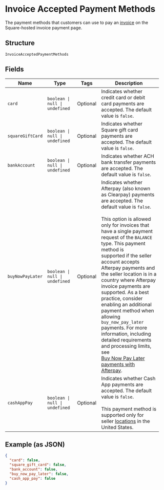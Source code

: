 
# Invoice Accepted Payment Methods

The payment methods that customers can use to pay an [invoice](../../doc/models/invoice.md) on the Square-hosted invoice payment page.

## Structure

`InvoiceAcceptedPaymentMethods`

## Fields

| Name | Type | Tags | Description |
|  --- | --- | --- | --- |
| `card` | `boolean \| null \| undefined` | Optional | Indicates whether credit card or debit card payments are accepted. The default value is `false`. |
| `squareGiftCard` | `boolean \| null \| undefined` | Optional | Indicates whether Square gift card payments are accepted. The default value is `false`. |
| `bankAccount` | `boolean \| null \| undefined` | Optional | Indicates whether ACH bank transfer payments are accepted. The default value is `false`. |
| `buyNowPayLater` | `boolean \| null \| undefined` | Optional | Indicates whether Afterpay (also known as Clearpay) payments are accepted. The default value is `false`.<br><br>This option is allowed only for invoices that have a single payment request of the `BALANCE` type. This payment method is<br>supported if the seller account accepts Afterpay payments and the seller location is in a country where Afterpay<br>invoice payments are supported. As a best practice, consider enabling an additional payment method when allowing<br>`buy_now_pay_later` payments. For more information, including detailed requirements and processing limits, see<br>[Buy Now Pay Later payments with Afterpay](https://developer.squareup.com/docs/invoices-api/overview#buy-now-pay-later). |
| `cashAppPay` | `boolean \| null \| undefined` | Optional | Indicates whether Cash App payments are accepted. The default value is `false`.<br><br>This payment method is supported only for seller [locations](entity:Location) in the United States. |

## Example (as JSON)

```json
{
  "card": false,
  "square_gift_card": false,
  "bank_account": false,
  "buy_now_pay_later": false,
  "cash_app_pay": false
}
```

